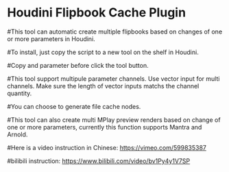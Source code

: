 # Houdini Flipbook Cache Plugin
#This tool can automatic create multiple flipbooks based on changes of one or more parameters in Houdini.

#To install, just copy the script to a new tool on the shelf in Houdini.

#Copy and parameter before click the tool button.

#This tool support multipule parameter channels. Use vector input for multi channels. Make sure the length of vector inputs matchs the channel quantity. 

#You can choose to generate file cache nodes. 

#This tool can also create multi MPlay preview renders based on change of one or more parameters, currently this function supports Mantra and Arnold.

#Here is a video instruction in Chinese: https://vimeo.com/599835387

#bilibili instruction: https://www.bilibili.com/video/bv1Py4y1V7SP
